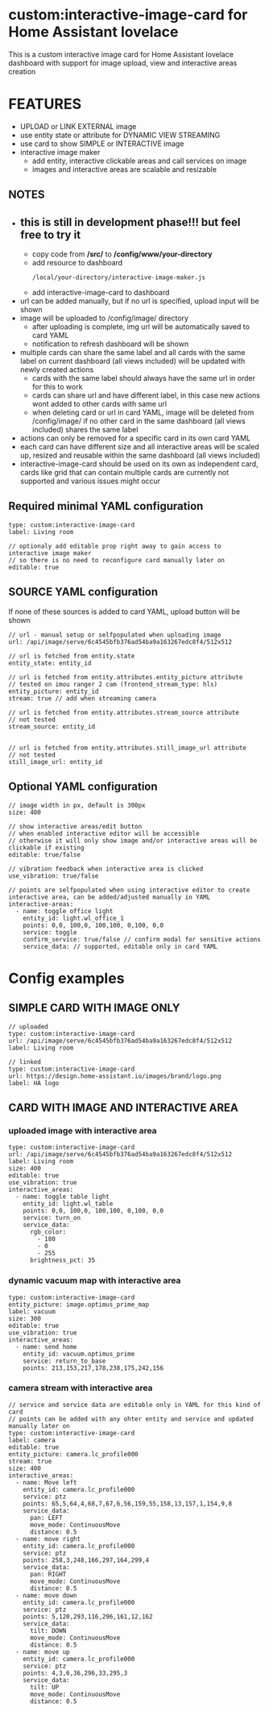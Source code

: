 
# custom:interactive-image-card for Home Assistant lovelace

This is a custom interactive image card for Home Assistant lovelace dashboard with support for image upload, view and interactive areas creation

# FEATURES
* UPLOAD or LINK EXTERNAL image
* use entity state or attribute for DYNAMIC VIEW STREAMING 
* use card to show SIMPLE or INTERACTIVE image
* interactive image maker 
  * add entity, interactive clickable areas and call services on image
  * images and interactive areas are scalable and resizable


## NOTES
* ## this is still in development phase!!! but feel free to try it 
  * copy code from **/src/** to **/config/www/your-directory** 
  * add resource to dashboard 
    ```
    /local/your-directory/interactive-image-maker.js
    ```
  * add interactive-image-card to dashboard 
* url can be added manually, but if no url is specified, upload input will be shown
* image will be uploaded to /config/image/ directory
    * after uploading is complete, img url will be automatically saved to card YAML 
    * notification to refresh dashboard will be shown
* multiple cards can share the same label and all cards with the same label on current dashboard (all views included) will be updated with newly created actions
    * cards with the same label should always have the same url in order for this to work
    * cards can share url and have different label, in this case new actions wont added to other cards with same url
    * when deleting card or url in card YAML, image will be deleted from /config/image/ if no other card in the same dashboard (all views included) shares the same label
* actions can only be removed for a specific card in its own card YAML
* each card can have different size and all interactive areas will be scaled up, resized and reusable within the same dashboard (all views included)
* interactive-image-card should be used on its own as independent card, cards like grid that can contain multiple cards are currently not supported and various issues might occur



## Required minimal YAML configuration
```
type: custom:interactive-image-card
label: Living room

// optionaly add editable prop right away to gain access to interactive image maker
// so there is no need to reconfigure card manually later on
editable: true
```

## SOURCE YAML configuration
If none of these sources is added to card YAML, upload button will be shown
```
// url - manual setup or selfpopulated when uploading image
url: /api/image/serve/6c4545bfb376ad54ba9a163267edc8f4/512x512

// url is fetched from entity.state
entity_state: entity_id

// url is fetched from entity.attributes.entity_picture attribute
// tested on imou ranger 2 cam (frontend_stream_type: hls)
entity_picture: entity_id
stream: true // add when streaming camera

// url is fetched from entity.attributes.stream_source attribute
// not tested
stream_source: entity_id 


// url is fetched from entity.attributes.still_image_url attribute
// not tested
still_image_url: entity_id 
```

## Optional YAML configuration

```
// image width in px, default is 300px
size: 400 

// show interactive areas/edit button
// when enabled interactive editor will be accessible
// otherwise it will only show image and/or interactive areas will be clickable if existing 
editable: true/false

// vibration feedback when interactive area is clicked
use_vibration: true/false

// points are selfpopulated when using interactive editor to create interactive area, can be added/adjusted manually in YAML 
interactive-areas:                                                  
  - name: toggle office light
    entity_id: light.wl_office_1
    points: 0,0, 100,0, 100,100, 0,100, 0,0
    service: toggle                   
    confirm_service: true/false // confirm modal for sensitive actions
    service_data: // supported, editable only in card YAML
```


# Config examples

## SIMPLE CARD WITH IMAGE ONLY
```
// uploaded
type: custom:interactive-image-card
url: /api/image/serve/6c4545bfb376ad54ba9a163267edc8f4/512x512
label: Living room

// linked
type: custom:interactive-image-card
url: https://design.home-assistant.io/images/brand/logo.png
label: HA logo
```

## CARD WITH IMAGE AND INTERACTIVE AREA
### uploaded image with interactive area
```
type: custom:interactive-image-card
url: /api/image/serve/6c4545bfb376ad54ba9a163267edc8f4/512x512
label: Living room
size: 400
editable: true
use_vibration: true
interactive_areas:
  - name: toggle table light
    entity_id: light.wl_table
    points: 0,0, 100,0, 100,100, 0,100, 0,0
    service: turn_on
    service_data:
      rgb_color:
        - 180
        - 0
        - 255
      brightness_pct: 35
```
### dynamic vacuum map with interactive area
```
type: custom:interactive-image-card
entity_picture: image.optimus_prime_map
label: vacuum
size: 300
editable: true
use_vibration: true
interactive_areas:
  - name: send home
    entity_id: vacuum.optimus_prime
    service: return_to_base
    points: 213,153,217,178,238,175,242,156
```

### camera stream with interactive area
```
// service and service data are editable only in YAML for this kind of card 
// points can be added with any ohter entity and service and updated manually later on
type: custom:interactive-image-card
label: camera 
editable: true
entity_picture: camera.lc_profile000
stream: true
size: 400
interactive_areas:
  - name: Move left
    entity_id: camera.lc_profile000
    service: ptz
    points: 65,5,64,4,68,7,67,6,56,159,55,158,13,157,1,154,9,8
    service_data:
      pan: LEFT
      move_mode: ContinuousMove
      distance: 0.5
  - name: move right
    entity_id: camera.lc_profile000
    service: ptz
    points: 258,3,248,166,297,164,299,4
    service_data:
      pan: RIGHT
      move_mode: ContinuousMove
      distance: 0.5
  - name: move down
    entity_id: camera.lc_profile000
    service: ptz
    points: 5,120,293,116,296,161,12,162
    service_data:
      tilt: DOWN
      move_mode: ContinuousMove
      distance: 0.5
  - name: move up
    entity_id: camera.lc_profile000
    service: ptz
    points: 4,3,6,36,296,33,295,3
    service_data:
      tilt: UP
      move_mode: ContinuousMove
      distance: 0.5

```


